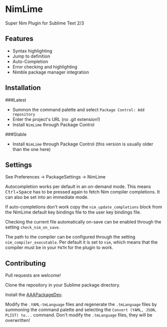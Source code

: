 NimLime
=======

Super Nim Plugin for Sublime Text 2/3

Features
--------

* Syntax highlighting
* Jump to definition
* Auto-Completion
* Error checking and highlighting
* Nimble package manager integration

Installation
------------

###Latest

* Summon the command palette and select `Package Control: Add repository`
* Enter the project's URL (no .git extension!)
* Install `NimLime` through Package Control

###Stable

* Install `NimLime` through Package Control (this version is usually older than the one here)


Settings
--------

See Preferences -> PackageSettings -> NimLime

Autocompletion works per default in an on-demand mode.
This means <kbd>Ctrl</kbd>+<kbd>Space</kbd> has to be pressed again to fetch Nim compiler completions.
It can also be set into an immediate mode.

If auto-completions don't work copy the `nim_update_completions` block from the NimLime
default key bindings file to the user key bindings file.

Checking the current file automatically on-save can be enabled through the setting `check_nim_on_save`.

The path to the compiler can be configured through the setting `nim_compiler_executable`.
Per default it is set to `nim`, which means that the compiler must be in your `PATH` for the plugin to work.


Contributing
------------

Pull requests are welcome!

Clone the repository in your Sublime package directory.

Install the [AAAPackageDev](https://github.com/SublimeText/AAAPackageDev).

Modify the `.YAML-tmLanguage` files and regenerate the `.tmLanguage` files
by summoning the command palette and selecting the `Convert (YAML, JSON, PLIST) to...`
command. Don't modify the `.tmLanguage` files, they will be overwritten!
